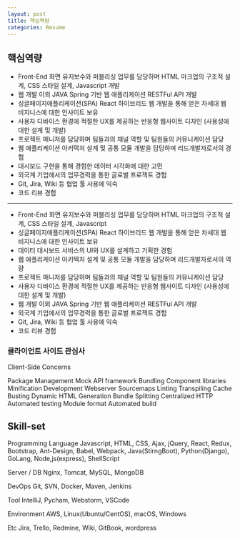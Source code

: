 ```yaml
---
layout: post
title: 핵심역량
categories: Resume
---
```


## 핵심역량

- Front-End 화면 유지보수와 퍼블리싱 업무를 담당하며 HTML 마크업의 구조적 설계, CSS 스타일 설계, Javascript 개발
- 웹 개발 이외 JAVA Spring 기반 웹 애플리케이션 RESTFul API 개발
- 싱글페이지애플리케이션(SPA) React 하이브리드 웹 개발을 통해 얻은 차세대 웹 비지니스에 대한 인사이트 보유
- 사용자 디바이스 환경에 적절한 UX를 제공하는 반응형 웹사이트 디자인 (사용성에 대한 설계 및 개발)
- 프로젝트 매니저를 담당하며 팀들과의 채널 역할 및 팀원들의 커뮤니케이션 담당
- 웹 애플리케이션 아키텍처 설계 및 공통 모듈 개발을 담당하며 리드개발자로서의 경험 
- 대시보드 구현을 통해 경험한 데이터 시각화에 대한 고민
- 외국계 기업에서의 업무경력을 통한 글로벌 프로젝트 경험
- Git, Jira, Wiki 등 협업 툴 사용에 익숙
- 코드 리뷰 경험

---------

- Front-End 화면 유지보수와 퍼블리싱 업무를 담당하며 HTML 마크업의 구조적 설계, CSS 스타일 설계, Javascript 
- 싱글페이지애플리케이션(SPA) React 하이브리드 웹 개발을 통해 얻은 차세대 웹 비지니스에 대한 인사이트 보유
- 데이터 대시보드 서비스의 UI와 UX를 설계하고 기획한 경험
- 웹 애플리케이션 아키텍처 설계 및 공통 모듈 개발을 담당하며 리드개발자로서의 역량
- 프로젝트 매니저를 담당하며 팀들과의 채널 역할 및 팀원들의 커뮤니케이션 담당
- 사용자 디바이스 환경에 적절한 UX를 제공하는 반응형 웹사이트 디자인 (사용성에 대한 설계 및 개발)
- 웹 개발 이외 JAVA Spring 기반 웹 애플리케이션 RESTFul API 개발
- 외국계 기업에서의 업무경력을 통한 글로벌 프로젝트 경험
- Git, Jira, Wiki 등 협업 툴 사용에 익숙
- 코드 리뷰 경험

### 클라이언트 사이드 관심사
Client-Side Concerns 

Package Management 
Mock API framework 
Bundling 
Component libraries 
Minification 
Development 
Webserver 
Sourcemaps 
Linting 
Transpiling 
Cache Busting 
Dynamic HTML Generation 
Bundle Splitting 
Centralized HTTP 
Automated testing 
Module format 
Automated build 

## Skill-set
Programming Language
Javascript, HTML, CSS, Ajax, jQuery, React, Redux, Bootstrap, Ant-Design, Babel, Webpack, Java(StirngBoot), Python(Django), GoLang, Node,js(express), ShellScript

Server / DB
Nginx, Tomcat, MySQL, MongoDB

DevOps
Git, SVN, Docker, Maven, Jenkins

Tool
IntelliJ, Pycham, Webstorm, VSCode

Environment
AWS, Linux(Ubuntu/CentOS), macOS, Windows

Etc
Jira, Trello, Redmine, Wiki, GitBook, wordpress